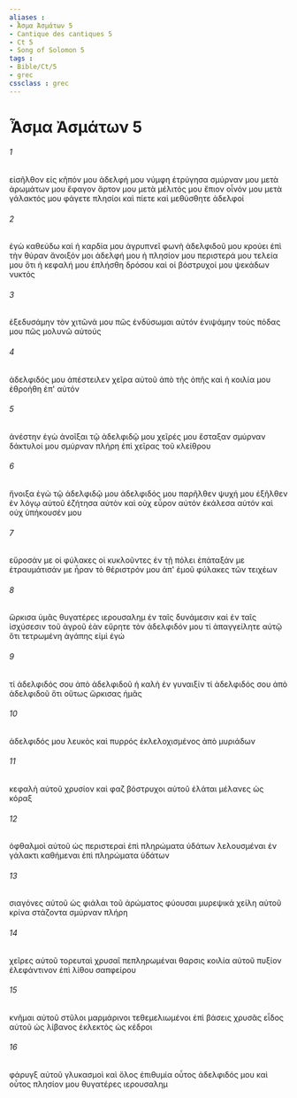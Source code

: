 ```yaml
---
aliases : 
- Ἆσμα Ἀσμάτων 5
- Cantique des cantiques 5
- Ct 5
- Song of Solomon 5
tags : 
- Bible/Ct/5
- grec
cssclass : grec
---
```


# Ἆσμα Ἀσμάτων 5

###### 1
εἰσῆλθον εἰς κῆπόν μου ἀδελφή μου νύμφη ἐτρύγησα σμύρναν μου μετὰ ἀρωμάτων μου ἔφαγον ἄρτον μου μετὰ μέλιτός μου ἔπιον οἶνόν μου μετὰ γάλακτός μου φάγετε πλησίοι καὶ πίετε καὶ μεθύσθητε ἀδελφοί
###### 2
ἐγὼ καθεύδω καὶ ἡ καρδία μου ἀγρυπνεῖ φωνὴ ἀδελφιδοῦ μου κρούει ἐπὶ τὴν θύραν ἄνοιξόν μοι ἀδελφή μου ἡ πλησίον μου περιστερά μου τελεία μου ὅτι ἡ κεφαλή μου ἐπλήσθη δρόσου καὶ οἱ βόστρυχοί μου ψεκάδων νυκτός
###### 3
ἐξεδυσάμην τὸν χιτῶνά μου πῶς ἐνδύσωμαι αὐτόν ἐνιψάμην τοὺς πόδας μου πῶς μολυνῶ αὐτούς
###### 4
ἀδελφιδός μου ἀπέστειλεν χεῖρα αὐτοῦ ἀπὸ τῆς ὀπῆς καὶ ἡ κοιλία μου ἐθροήθη ἐπ' αὐτόν
###### 5
ἀνέστην ἐγὼ ἀνοῖξαι τῷ ἀδελφιδῷ μου χεῖρές μου ἔσταξαν σμύρναν δάκτυλοί μου σμύρναν πλήρη ἐπὶ χεῖρας τοῦ κλείθρου
###### 6
ἤνοιξα ἐγὼ τῷ ἀδελφιδῷ μου ἀδελφιδός μου παρῆλθεν ψυχή μου ἐξῆλθεν ἐν λόγῳ αὐτοῦ ἐζήτησα αὐτὸν καὶ οὐχ εὗρον αὐτόν ἐκάλεσα αὐτόν καὶ οὐχ ὑπήκουσέν μου
###### 7
εὕροσάν με οἱ φύλακες οἱ κυκλοῦντες ἐν τῇ πόλει ἐπάταξάν με ἐτραυμάτισάν με ἦραν τὸ θέριστρόν μου ἀπ' ἐμοῦ φύλακες τῶν τειχέων
###### 8
ὥρκισα ὑμᾶς θυγατέρες ιερουσαλημ ἐν ταῖς δυνάμεσιν καὶ ἐν ταῖς ἰσχύσεσιν τοῦ ἀγροῦ ἐὰν εὕρητε τὸν ἀδελφιδόν μου τί ἀπαγγείλητε αὐτῷ ὅτι τετρωμένη ἀγάπης εἰμὶ ἐγώ
###### 9
τί ἀδελφιδός σου ἀπὸ ἀδελφιδοῦ ἡ καλὴ ἐν γυναιξίν τί ἀδελφιδός σου ἀπὸ ἀδελφιδοῦ ὅτι οὕτως ὥρκισας ἡμᾶς
###### 10
ἀδελφιδός μου λευκὸς καὶ πυρρός ἐκλελοχισμένος ἀπὸ μυριάδων
###### 11
κεφαλὴ αὐτοῦ χρυσίον καὶ φαζ βόστρυχοι αὐτοῦ ἐλάται μέλανες ὡς κόραξ
###### 12
ὀφθαλμοὶ αὐτοῦ ὡς περιστεραὶ ἐπὶ πληρώματα ὑδάτων λελουσμέναι ἐν γάλακτι καθήμεναι ἐπὶ πληρώματα ὑδάτων
###### 13
σιαγόνες αὐτοῦ ὡς φιάλαι τοῦ ἀρώματος φύουσαι μυρεψικά χείλη αὐτοῦ κρίνα στάζοντα σμύρναν πλήρη
###### 14
χεῖρες αὐτοῦ τορευταὶ χρυσαῖ πεπληρωμέναι θαρσις κοιλία αὐτοῦ πυξίον ἐλεφάντινον ἐπὶ λίθου σαπφείρου
###### 15
κνῆμαι αὐτοῦ στῦλοι μαρμάρινοι τεθεμελιωμένοι ἐπὶ βάσεις χρυσᾶς εἶδος αὐτοῦ ὡς λίβανος ἐκλεκτὸς ὡς κέδροι
###### 16
φάρυγξ αὐτοῦ γλυκασμοὶ καὶ ὅλος ἐπιθυμία οὗτος ἀδελφιδός μου καὶ οὗτος πλησίον μου θυγατέρες ιερουσαλημ
